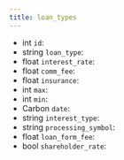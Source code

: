 ```yaml
---
title: loan_types  
---
```


- int `id`:
- string `loan_type`:
- float `interest_rate`:
- float `comm_fee`:
- float `insurance`:
- int `max`:
- int `min`:
- Carbon `date`:
- string `interest_type`:
- string `processing_symbol`:
- float `loan_form_fee`:
- bool `shareholder_rate`:
